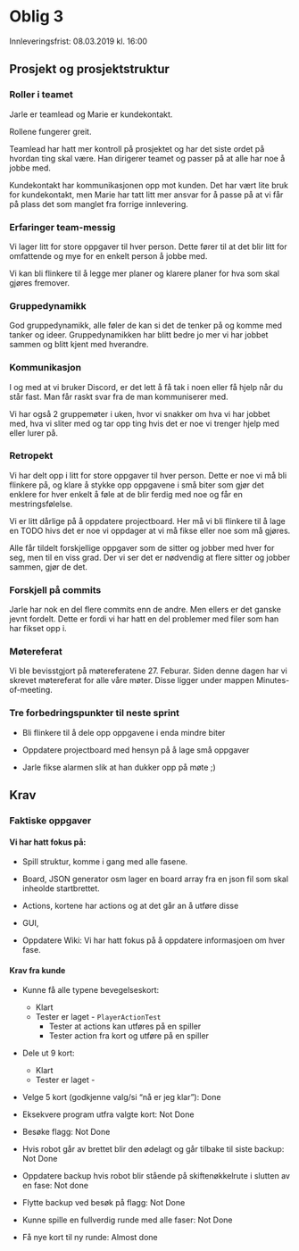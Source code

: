 # Oblig 3
Innleveringsfrist: 08.03.2019 kl. 16:00

## Prosjekt og prosjektstruktur

### Roller i teamet

Jarle er teamlead og Marie er kundekontakt.

Rollene fungerer greit.

Teamlead har hatt mer kontroll på prosjektet og har det siste ordet på
hvordan ting skal være. Han dirigerer teamet og passer på at alle har
noe å jobbe med.

Kundekontakt har kommunikasjonen opp mot kunden. Det har vært lite
bruk for kundekontakt, men Marie har tatt litt mer ansvar for å passe
på at vi får på plass det som manglet fra forrige innlevering.

### Erfaringer team-messig

Vi lager litt for store oppgaver til hver person. Dette fører til at
det blir litt for omfattende og mye for en enkelt person å jobbe med.

Vi kan bli flinkere til å legge mer planer og klarere planer for hva
som skal gjøres fremover.

### Gruppedynamikk

God gruppedynamikk, alle føler de kan si det de tenker på og komme med
tanker og ideer. Gruppedynamikken har blitt bedre jo mer vi har jobbet
sammen og blitt kjent med hverandre.

### Kommunikasjon

I og med at vi bruker Discord, er det lett å få tak i noen eller få
hjelp når du står fast. Man får raskt svar fra de man kommuniserer med.

Vi har også 2 gruppemøter i uken, hvor vi snakker om hva vi har jobbet
med, hva vi sliter med og tar opp ting hvis det er noe vi trenger
hjelp med eller lurer på.

### Retropekt

Vi har delt opp i litt for store oppgaver til hver person. Dette er
noe vi må bli flinkere på, og klare å stykke opp oppgavene i små biter
som gjør det enklere for hver enkelt å føle at de blir ferdig med noe
og får en mestringsfølelse.

Vi er litt dårlige på å oppdatere projectboard. Her må vi bli flinkere
til å lage en TODO hivs det er noe vi oppdager at vi må fikse eller
noe som må gjøres.

Alle får tildelt forskjellige oppgaver som de sitter og jobber med
hver for seg, men til en viss grad. Der vi ser det er nødvendig at
flere sitter og jobber sammen, gjør de det.


### Forskjell på commits

Jarle har nok en del flere commits enn de andre. Men ellers er det
ganske jevnt fordelt. Dette er fordi vi har hatt en del problemer med
filer som han har fikset opp i.

### Møtereferat

Vi ble bevisstgjort på møtereferatene 27. Feburar. Siden denne dagen
har vi skrevet møtereferat for alle våre møter. Disse ligger under
mappen Minutes-of-meeting.

### Tre forbedringspunkter til neste sprint

- Bli flinkere til å dele opp oppgavene i enda mindre biter

- Oppdatere projectboard med hensyn på å lage små oppgaver

- Jarle fikse alarmen slik at han dukker opp på møte ;)

## Krav

### Faktiske oppgaver

#### Vi har hatt fokus på:

- Spill struktur, komme i gang med alle fasene.

- Board, JSON generator osm lager en board array fra en json fil som
  skal inheolde startbrettet.

- Actions, kortene har actions og at det går an å utføre disse

- GUI,

- Oppdatere Wiki: Vi har hatt fokus på å oppdatere informasjoen om hver fase. 

#### Krav fra kunde

- Kunne få alle typene bevegelseskort:
  - Klart
  - Tester er laget - `PlayerActionTest`
    - Tester at actions kan utføres på en spiller
    - Tester action fra kort og utføre på en spiller

- Dele ut 9 kort:
  - Klart
  - Tester er laget - 

- Velge 5 kort (godkjenne valg/si “nå er jeg klar”): Done

- Eksekvere program utfra valgte kort: Not Done

- Besøke flagg: Not Done

- Hvis robot går av brettet blir den ødelagt og går tilbake til siste backup: Not Done

- Oppdatere backup hvis robot blir stående på skiftenøkkelrute i
  slutten av en fase: Not done

- Flytte backup ved besøk på flagg: Not Done

- Kunne spille en fullverdig runde med alle faser: Not Done

- Få nye kort til ny runde: Almost done

